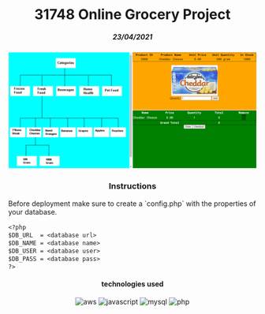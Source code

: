 <h1 align="center">31748 Online Grocery Project</h1>
<h5 align="center">23/04/2021</h5>


![sample](images/screenshot.png)

<h3 align="center">Instructions</h3>
Before deployment make sure to create a `config.php` with the properties of your database.

```
<?php
$DB_URL  = <database url>
$DB_NAME = <database name>
$DB_USER = <database user>
$DB_PASS = <database pass>
?>
```

<h4 align="center">technologies used</h4>
<div align="center">
   <img alt="aws" src="https://img.shields.io/badge/-AWS-black?logo=amazon%20aws&logoColor=limegreen">
   <img alt="javascript" src="https://img.shields.io/badge/-JavaScript-black?logo=javascript&logoColor=limegreen">
   <img alt="mysql" src="https://img.shields.io/badge/-MySQL-black?logo=mysql&logoColor=limegreen">
   <img alt="php" src="https://img.shields.io/badge/-PHP-black?logo=php&logoColor=limegreen">
</div>
